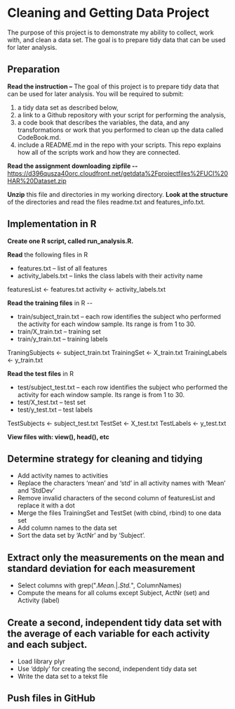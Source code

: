 Cleaning and Getting Data Project
=================================

The purpose of this project is to demonstrate my ability to collect, work with, and clean a data set. The goal is to prepare tidy data that can be used for later analysis.

<h2> Preparation </h2>

<strong>Read the instruction –</strong>
The goal of this project is to prepare tidy data that can be used for later analysis. You will be required to submit: 
1) a tidy data set as described below, 
2) a link to a Github repository with your script for performing the analysis, 
3) a code book that describes the variables, the data, and any transformations or work that you performed to clean up the data called CodeBook.md. 
4) include a README.md in the repo with your scripts. This repo explains how all of the scripts work and how they are connected. 

<strong>Read the assignment downloading zipfile --</strong>
https://d396qusza40orc.cloudfront.net/getdata%2Fprojectfiles%2FUCI%20HAR%20Dataset.zip 

<strong>Unzip</strong> this file and directories in my working directory. <strong>Look at the structure</strong> of the directories and read the files readme.txt  and features_info.txt.

<h2>Implementation in R</h2>

<strong>Create one R script, called run_analysis.R.</strong>

<strong>Read</strong> the following files in R
- features.txt – list of all features
- activity_labels.txt – links the class labels with their activity name

featuresList <- features.txt
activity <- activity_labels.txt

<strong>Read the training files</strong> in R --
- train/subject_train.txt – each row identifies the subject who performed the activity for each window sample. Its range is from 1 to 30.
- train/X_train.txt – training set
- train/y_train.txt – training labels

TraningSubjects <- subject_train.txt
TrainingSet <- X_train.txt
TrainingLabels <- y_train.txt

<strong>Read the test files</strong> in R
- test/subject_test.txt – each row identifies the subject who performed the activity for each window sample. Its range is from 1 to 30.
- test/X_test.txt – test set
- test/y_test.txt – test labels

TestSubjects <- subject_test.txt
TestSet <- X_test.txt
TestLabels <- y_test.txt

<strong>View files with: view(), head(), etc</strong>

<h2>Determine strategy for cleaning and tidying</h2>

-	Add activity names to activities
-	Replace the characters ‘mean’ and ‘std’ in all activity names with ‘Mean’ and ‘StdDev’
-	Remove invalid characters of the second column of featuresList and replace it with a dot
-	Merge the files TrainingSet and TestSet (with cbind, rbind) to one data set
-	Add column names to the data set
-	Sort the data set by ‘ActNr’ and by ‘Subject’.

<h2>Extract only the measurements on the mean and standard deviation for each measurement</h2>

-	Select columns with grep(".*Mean.*|.*Std.*", ColumnNames)
-	Compute the means for all colums except Subject, ActNr (set) and Activity (label)

<h2>Create a second, independent tidy data set with the average of each variable for each activity and each subject.</h2>

-	Load library plyr
-	Use ‘ddply’ for creating the second, independent tidy data set
-	Write the data set to  a tekst file

<h2>Push files in GitHub</h2>
